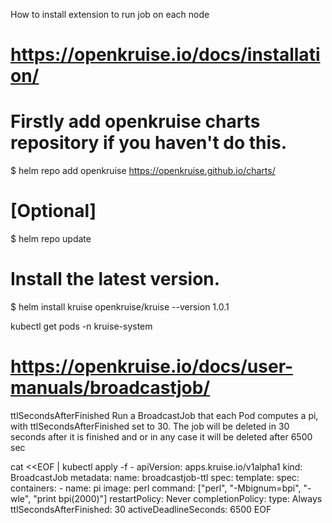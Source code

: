 How to install extension to run job on each node

# https://openkruise.io/docs/installation/

# Firstly add openkruise charts repository if you haven't do this.
$ helm repo add openkruise https://openkruise.github.io/charts/

# [Optional]
$ helm repo update

# Install the latest version.
$ helm install kruise openkruise/kruise --version 1.0.1

kubectl get pods -n kruise-system


# https://openkruise.io/docs/user-manuals/broadcastjob/


ttlSecondsAfterFinished
Run a BroadcastJob that each Pod computes a pi, with ttlSecondsAfterFinished set to 30. The job will be deleted in 30 seconds after it is finished and or in any case it will be deleted after 6500 sec

cat <<EOF | kubectl apply -f -
apiVersion: apps.kruise.io/v1alpha1
kind: BroadcastJob
metadata:
  name: broadcastjob-ttl
spec:
  template:
    spec:
      containers:
        - name: pi
          image: perl
          command: ["perl",  "-Mbignum=bpi", "-wle", "print bpi(2000)"]
      restartPolicy: Never
  completionPolicy:
    type: Always
    ttlSecondsAfterFinished: 30
    activeDeadlineSeconds: 6500
EOF